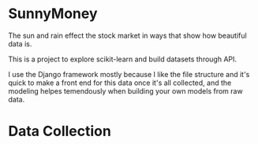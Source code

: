 # SunnyMoney
The sun and rain effect the stock market in ways that show how beautiful data is. 

This is a project to explore scikit-learn and build datasets through API.

I use the Django framework mostly because I like the file structure and it's quick to make a front end for this data once it's all collected, and the modeling helpes temendously when building your own models from raw data. 


# Data Collection


